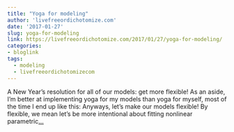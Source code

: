 ```yaml
---
title: "Yoga for modeling"
author: 'livefreeordichotomize.com'
date: '2017-01-27'
slug: yoga-for-modeling
link: https://livefreeordichotomize.com/2017/01/27/yoga-for-modeling/
categories:
- bloglink
tags:
  - modeling
  - livefreeordichotomizecom
---
```


A New Year’s resolution for all of our models: get more flexible! As an aside, I’m better at implementing yoga for my models than yoga for myself, most of the time I end up like this: Anyways, let’s make our models flexible! By flexible, we mean let’s be more intentional about fitting nonlinear parametric[... <i class="fas fa-external-link-alt"></i>](https://livefreeordichotomize.com/2017/01/27/yoga-for-modeling/)

